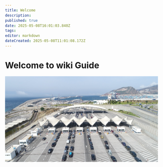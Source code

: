 ```yaml
---
title: Welcome
description: 
published: true
date: 2025-05-08T16:01:03.840Z
tags: 
editor: markdown
dateCreated: 2025-05-08T11:01:08.172Z
---
```


# Welcome to wiki Guide
![tmpcs.jpg](/tmpcs.jpg)